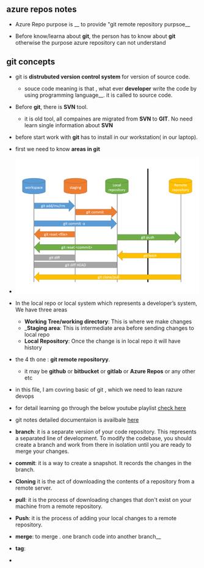 ## azure repos notes

* Azure Repo purpose is __ to provide "git remote repository purpsoe__

* Before know/learna about __git__, the person has to know about __git__ otherwise the purpose azure repository can not understand


## git concepts

* git  is __distrubuted version control system__ for version of source code. 
   * souce code meaning is that , what ever __developer__ write the code by using programming language__. it is called to source code.
* Before __git__, there is __SVN__ tool.
   * it is old tool, all compaines are migrated from __SVN__ to __GIT__. No need learn single information about __SVN__

* before start work with __git__ has to install in our workstation( in our laptop).
  

* first we need to know __areas in git__

* ![areas-git](./images/git-areas-2.png "areas in git")

* In the local repo or local system which represents a developer’s system, We have three areas
  * __Working Tree/working directory__: This is where we make changes
  * ___Staging area__: This is intermediate area before sending changes to local repo
  * __Local Repository__: Once the change is in local repo it will have history

* the 4 th one : __git remote repositoryy__.
  * it may be __github__ or __bitbucket__ or __gitlab__ or __Azure Repos__ or any other etc




* in this file, I am covring basic of git ,  which we need to lean razure devops

* for detail learning go through the below youtube playlist [check here](https://www.youtube.com/watch?v=_be8L71MF58&list=PLQ0t4AtIOGpreAc397qiuApK22xaCIQfH)

* git notes detailed documentaion is availbale [here](https://www.preethi-devops.com/git-lab-exercises)


*  __branch__: it  is a separate version of your code repository. This represents a separated line of development. To modify the codebase, you should create a branch and work from there in isolation until you are ready to merge your changes.

* __commit__: it is a way to create a snapshot. It records the changes in the branch.
* __Cloning__ it  is the act of downloading the contents of a repository from a remote server.
* __pull__: it is the process of downloading changes that don't exist on your machine from a remote repository.
* __Push__: it  is the process of adding your local changes to a remote repository.
* __merge__: to merge . one branch code into another branch__
* __tag__:

* 



